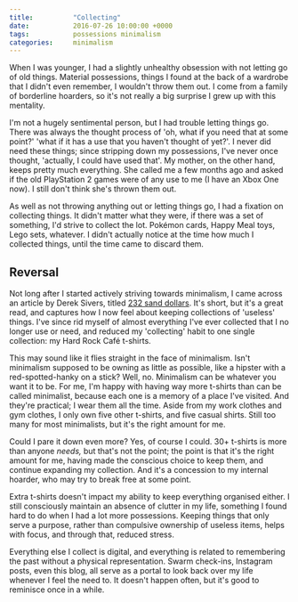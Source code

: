 ```yaml
---
title:          "Collecting"
date:           2016-07-26 10:00:00 +0000
tags:           possessions minimalism
categories:     minimalism
---
```


When I was younger, I had a slightly unhealthy obsession with not letting go of old things. Material possessions, things I found at the back of a wardrobe that I didn't even remember, I wouldn't throw them out. I come from a family of borderline hoarders, so it's not really a big surprise I grew up with this mentality.

<!-- Read More -->

I'm not a hugely sentimental person, but I had trouble letting things go. There was always the thought process of 'oh, what if you need that at some point?' 'what if it has a use that you haven't thought of yet?'. I never did need these things; since stripping down my possessions, I've never once thought, 'actually, I could have used that'. My mother, on the other hand, keeps pretty much everything. She called me a few months ago and asked if the old PlayStation 2 games were of any use to me (I have an Xbox One now). I still don't think she's thrown them out.

As well as not throwing anything out or letting things go, I had a fixation on collecting things. It didn't matter what they were, if there was a set of something, I'd strive to collect the lot. Pokémon cards, Happy Meal toys, Lego sets, whatever. I didn't actually notice at the time how much I collected things, until the time came to discard them.

## Reversal

Not long after I started actively striving towards minimalism, I came across an article by Derek Sivers, titled [232 sand dollars][232-sand-dollars-derek-sivers]. It's short, but it's a great read, and captures how I now feel about keeping collections of 'useless' things. I've since rid myself of almost everything I've ever collected that I no longer use or need, and reduced my 'collecting' habit to one single collection: my Hard Rock Café t-shirts.

This may sound like it flies straight in the face of minimalism. Isn't minimalism supposed to be owning as little as possible, like a hipster with a red-spotted-hanky on a stick? Well, no. Minimalism can be whatever you want it to be. For me, I'm happy with having way more t-shirts than can be called minimalist, because each one is a memory of a place I've visited. And they're practical; I wear them all the time. Aside from my work clothes and gym clothes, I only own five other t-shirts, and five casual shirts. Still too many for most minimalists, but it's the right amount for me.

Could I pare it down even more? Yes, of course I could. 30+ t-shirts is more than anyone *needs,* but that's not the point; the point is that it's the right amount for me, having made the conscious choice to keep them, and continue expanding my collection. And it's a concession to my internal hoarder, who may try to break free at some point.

Extra t-shirts doesn't impact my ability to keep everything organised either. I still consciously maintain an absence of clutter in my life, something I found hard to do when I had a lot more possessions. Keeping things that only serve a purpose, rather than compulsive ownership of useless items, helps with focus, and through that, reduced stress.

Everything else I collect is digital, and everything is related to remembering the past without a physical representation. Swarm check-ins, Instagram posts, even this blog, all serve as a portal to look back over my life whenever I feel the need to. It doesn't happen often, but it's good to reminisce once in a while.

[232-sand-dollars-derek-sivers]: https://sivers.org/232